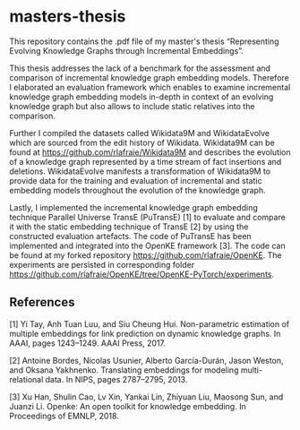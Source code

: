# masters-thesis
This repository contains the .pdf file of my master's thesis “Representing Evolving Knowledge Graphs through Incremental Embeddings”. 

This thesis addresses the lack of a benchmark for the assessment and comparison of incremental knowledge graph embedding models. 
Therefore I elaborated an evaluation framework which enables to examine incremental knowledge graph embedding models in-depth in context of an 
evolving knowledge graph but also allows to include static relatives into the comparison.

Further I compiled the datasets called Wikidata9M and WikidataEvolve which are sourced from the edit history of Wikidata. 
Wikidata9M can be found at https://github.com/rlafraie/Wikidata9M and describes the evolution of a knowledge graph represented by a time stream of fact insertions and deletions. 
WikidataEvolve manifests a transformation of Wikidata9M to provide data for the training and evaluation of incremental and static embedding models 
throughout the evolution of the knowledge graph.

Lastly, I implemented the incremental knowledge graph embedding technique Parallel Universe TransE (PuTransE) [1] to evaluate and compare it with the static embedding
technique of TransE [2] by using the constructed evaluation artefacts. The code of PuTransE has been implemented and integrated into the OpenKE framework [3]. 
The code can be found at my forked repository https://github.com/rlafraie/OpenKE. 
The experiments are persisted in corresponding folder https://github.com/rlafraie/OpenKE/tree/OpenKE-PyTorch/experiments.

## References
<a id="1">[1]</a> 
Yi Tay, Anh Tuan Luu, and Siu Cheung Hui. Non-parametric estimation of multiple embeddings for link prediction on dynamic knowledge graphs. In AAAI, pages 1243–1249. AAAI Press, 2017.

<a id="1">[2]</a> 
Antoine Bordes, Nicolas Usunier, Alberto García-Durán, Jason Weston, and Oksana Yakhnenko. Translating embeddings for modeling multi-relational data. In NIPS, pages 2787–2795, 2013.

<a id="1">[3]</a> 
Xu Han, Shulin Cao, Lv Xin, Yankai Lin, Zhiyuan Liu, Maosong Sun, and Juanzi Li. Openke: An open toolkit for knowledge embedding. In Proceedings of EMNLP, 2018.

